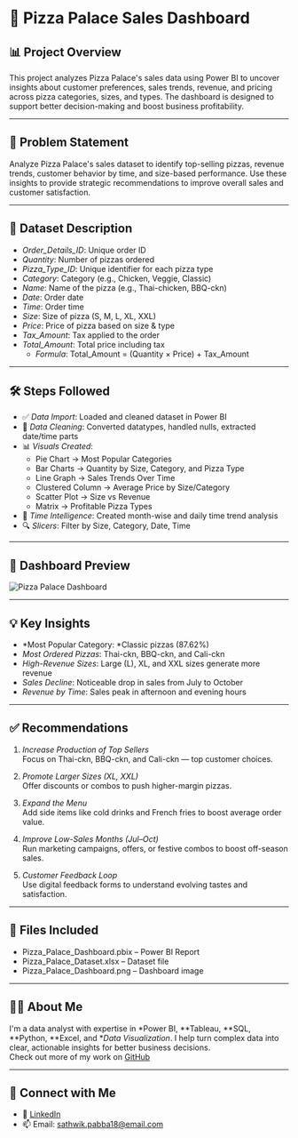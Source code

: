 # 🍕 Pizza Palace Sales Dashboard

## 📊 Project Overview

This project analyzes Pizza Palace's sales data using Power BI to uncover insights about customer preferences, sales trends, revenue, and pricing across pizza categories, sizes, and types. The dashboard is designed to support better decision-making and boost business profitability.

---

## 🧩 Problem Statement

Analyze Pizza Palace's sales dataset to identify top-selling pizzas, revenue trends, customer behavior by time, and size-based performance. Use these insights to provide strategic recommendations to improve overall sales and customer satisfaction.

---

## 📁 Dataset Description

- *Order_Details_ID*: Unique order ID  
- *Quantity*: Number of pizzas ordered  
- *Pizza_Type_ID*: Unique identifier for each pizza type  
- *Category*: Category (e.g., Chicken, Veggie, Classic)  
- *Name*: Name of the pizza (e.g., Thai-chicken, BBQ-ckn)  
- *Date*: Order date  
- *Time*: Order time  
- *Size*: Size of pizza (S, M, L, XL, XXL)  
- *Price*: Price of pizza based on size & type  
- *Tax_Amount*: Tax applied to the order  
- *Total_Amount*: Total price including tax  
  - *Formula*: Total_Amount = (Quantity × Price) + Tax_Amount

---

## 🛠 Steps Followed

- ✅ *Data Import*: Loaded and cleaned dataset in Power BI  
- 🧹 *Data Cleaning*: Converted datatypes, handled nulls, extracted date/time parts  
- 📊 *Visuals Created*:
  - Pie Chart → Most Popular Categories  
  - Bar Charts → Quantity by Size, Category, and Pizza Type  
  - Line Graph → Sales Trends Over Time  
  - Clustered Column → Average Price by Size/Category  
  - Scatter Plot → Size vs Revenue  
  - Matrix → Profitable Pizza Types  
- 🔄 *Time Intelligence*: Created month-wise and daily time trend analysis  
- 🔍 *Slicers*: Filter by Size, Category, Date, Time  

---

## 📸 Dashboard Preview

![Pizza Palace Dashboard](Pizza_Palace_Dashboard.png)

---

## 💡 Key Insights

- *Most Popular Category: *Classic pizzas (87.62%)  
- *Most Ordered Pizzas*: Thai-ckn, BBQ-ckn, and Cali-ckn  
- *High-Revenue Sizes*: Large (L), XL, and XXL sizes generate more revenue  
- *Sales Decline*: Noticeable drop in sales from July to October  
- *Revenue by Time*: Sales peak in afternoon and evening hours  

---

## ✅ Recommendations

1. *Increase Production of Top Sellers*  
   Focus on Thai-ckn, BBQ-ckn, and Cali-ckn — top customer choices.

2. *Promote Larger Sizes (XL, XXL)*  
   Offer discounts or combos to push higher-margin pizzas.

3. *Expand the Menu*  
   Add side items like cold drinks and French fries to boost average order value.

4. *Improve Low-Sales Months (Jul–Oct)*  
   Run marketing campaigns, offers, or festive combos to boost off-season sales.

5. *Customer Feedback Loop*  
   Use digital feedback forms to understand evolving tastes and satisfaction.

---

## 📁 Files Included

- Pizza_Palace_Dashboard.pbix – Power BI Report  
- Pizza_Palace_Dataset.xlsx – Dataset file  
- Pizza_Palace_Dashboard.png – Dashboard image  

---

## 🙋‍♂ About Me

I'm a data analyst with expertise in *Power BI, **Tableau, **SQL, **Python, **Excel, and **Data Visualization*. I help turn complex data into clear, actionable insights for better business decisions.  
Check out more of my work on [GitHub](https://github.com/pabbasathwik)

---

## 🔗 Connect with Me

- 💼 [LinkedIn](https://linkedin.com/in/sathwikpabba)  
- 📫 Email: sathwik.pabba18@email.com
